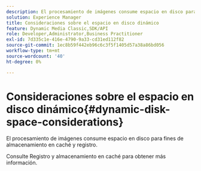 ```yaml
---
description: El procesamiento de imágenes consume espacio en disco para fines de almacenamiento en caché y registro.
solution: Experience Manager
title: Consideraciones sobre el espacio en disco dinámico
feature: Dynamic Media Classic,SDK/API
role: Developer,Administrator,Business Practitioner
exl-id: 7d335c1e-416e-4790-9a33-cd31ed112f82
source-git-commit: 1ec8b59f442eb96c6c3f5f1405d57a38a86bd056
workflow-type: tm+mt
source-wordcount: '40'
ht-degree: 0%

---
```


# Consideraciones sobre el espacio en disco dinámico{#dynamic-disk-space-considerations}

El procesamiento de imágenes consume espacio en disco para fines de almacenamiento en caché y registro.

Consulte Registro y almacenamiento en caché para obtener más información.
